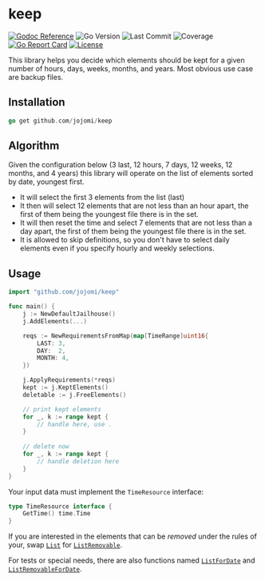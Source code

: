 # keep

[![Godoc Reference](https://godoc.org/github.com/jojomi/keep?status.svg)](http://godoc.org/github.com/jojomi/keep)
![Go Version](https://img.shields.io/github/go-mod/go-version/jojomi/keep)
![Last Commit](https://img.shields.io/github/last-commit/jojomi/keep)
![Coverage](https://img.shields.io/badge/Coverage-44.0%25-yellow)
[![Go Report Card](https://goreportcard.com/badge/jojomi/keep)](https://goreportcard.com/report/jojomi/keep)
[![License](https://img.shields.io/badge/License-MIT-orange.svg)](https://github.com/jojomi/keep/blob/master/LICENSE)

This library helps you decide which elements should be kept for a given number of hours, days, weeks, months, and years.
Most obvious use case are backup files.

## Installation

``` go
go get github.com/jojomi/keep
```

## Algorithm

Given the configuration below (3 last, 12 hours, 7 days, 12 weeks, 12 months, and 4 years) this library will operate on the list of elements sorted by date, youngest first.
* It will select the first 3 elements from the list (last)
* It then will select 12 elements that are not less than an hour apart, the first of them being the youngest file there is in the set.
* It will then reset the time and select 7 elements that are not less than a day apart, the first of them being the youngest file there is in the set.
* It is allowed to skip definitions, so you don't have to select daily elements even if you specify hourly and weekly selections.

## Usage

``` go
import "github.com/jojomi/keep"

func main() {
    j := NewDefaultJailhouse()
    j.AddElements(...)

    reqs := NewRequirementsFromMap(map[TimeRange]uint16{
        LAST: 3,
        DAY:  2,
        MONTH: 4,
    })

    j.ApplyRequirements(*reqs)
    kept := j.KeptElements()
    deletable := j.FreeElements()

    // print kept elements
    for _, k := range kept {
        // handle here, use .
    }
	
    // delete now
    for _, k := range kept {
        // handle deletion here
    }
}
```

Your input data must implement the `TimeResource` interface:

``` go 
type TimeResource interface {
	GetTime() time.Time
}
```

If you are interested in the elements that can be _removed_ under the rules of your, swap [`List`](https://pkg.go.dev/github.com/jojomi/keep#List) for [`ListRemovable`](https://pkg.go.dev/github.com/jojomi/keep#ListRemovable).

For tests or special needs, there are also functions named [`ListForDate`](https://pkg.go.dev/github.com/jojomi/keep#ListForDate) and [`ListRemovableForDate`](https://pkg.go.dev/github.com/jojomi/keep#ListRemovableForDate).